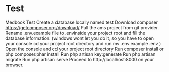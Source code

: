 # Test
Medbook Test
Create a database locally named test
Download composer https://getcomposer.org/download/
Pull the ams project from git provider.
Rename .env.example file to .envinside your project root and fill the database information. (windows wont let you do it, so you have to open your console cd your project root directory and run mv .env.example .env )
Open the console and cd your project root directory
Run composer install or php composer.phar install
Run php artisan key:generate
Run php artisan migrate
Run php artisan serve
Proceed to http://localhost:8000 on your browser.

